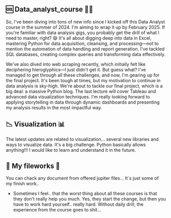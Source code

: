 ## 🆒 Data_analyst_course 🐱‍👤 ##
So, I've been diving into tons of new info since I kicked off this Data Analyst course in the summer of 2024. I'm aiming to wrap it up by February 2025. If you're familiar with data analysis gigs, you probably get the drill of what I need to master, right? 😄 It's all about digging deep into data in Excel, mastering Python for data acquisition, cleansing, and processing—not to mention the automation of data handling and report generation. I've tackled SQL databases, creating complex queries and transforming data effectively.

We've also dived into web scraping recently, which initially felt like deciphering hieroglyphics—I just didn't get it. But guess what? I've managed to get through all these challenges, and now, I'm gearing up for the final project. It's been tough at times, but my motivation to continue in data analysis is sky-high. We're about to tackle our final project, which is a big deal: a massive Python blog. The last lecture will cover Tableau and advanced data visualization techniques. I'm really looking forward to applying storytelling in data through dynamic dashboards and presenting my analysis results in the most impactful way.

## 📉 Visualization 📊 ##
The latest updates are related to visualization... several new libraries and ways to visualize data. It's a big challenge. Python basically allows anything!!! I would like to learn and understand it in the future. 

## 📂 My fileworks 📂 ##
You can chack any document from offered jupiter files... It´s just some of my finish work.. 

- Sometimes I feel.. that the worst thing about all these courses is that they don't really help you much. Yes, they start the change, but then you have to work hard yourself.. really hard. Without daily drill, the experience from the course goes to shit...
